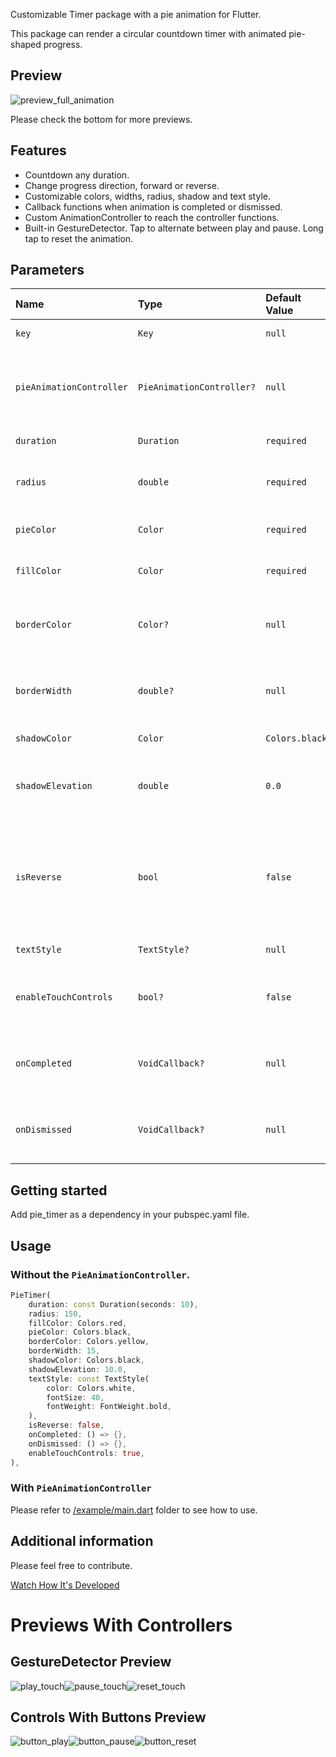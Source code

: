 Customizable Timer package with a pie animation for Flutter.

This package can render a circular countdown timer with animated pie-shaped progress.

## Preview
![preview_full_animation](https://media.giphy.com/media/jEcrJl9d0BClHnt9Tc/giphy.gif "Full Animation")

Please check the bottom for more previews.

## Features
- Countdown any duration.
- Change progress direction, forward or reverse.
- Customizable colors, widths, radius, shadow and text style.
- Callback functions when animation is completed or dismissed.
- Custom AnimationController to reach the controller functions.
- Built-in GestureDetector. Tap to alternate between play and pause. Long tap to reset the animation.

## Parameters
|Name|Type|Default Value|Description
|:----------------------|:-----------------------|:-------------|:-------------------------------------------------------------------------------|
|`key`|`Key`|`null`|*Key for PieTimer.*|
|`pieAnimationController`|`PieAnimationController?`|`null`|*Controls (Start, Pause, Restart) for external buttons.*|
|`duration`|`Duration`|`required`|*Countdown duration.*|
|`radius`|`double`|`required`|*To determine the size of the pie.*|
|`pieColor`|`Color`|`required`|*Background (fill) color of the pie.*|
|`fillColor`|`Color`|`required`|*Pie progress color.*|
|`borderColor`|`Color?`|`null`|*Sets `borderColor`. If null then there will be no border.*|
|`borderWidth`|`double?`|`null`|*Sets `borderWidth`. If null then there will be no border*|
|`shadowColor`|`Color`|`Colors.black`|*The shadow color.*|
|`shadowElevation`|`double`|`0.0`|*Shadow elevation. The value is non-negative.*|
|`isReverse`|`bool`|`false`|*Sets the direction of pie progress. False is Clockwise, True is Anti-Clockwise.*|
|`textStyle`|`TextStyle?`|`null`|*`TextStyle` of timer text.*|
|`enableTouchControls`|`bool?`|`false`|*Enable start, stop, etc. on touch of Pie Widget.*|
|`onCompleted`|`VoidCallback?`|`null`|*Function to run when animation status is completed.*|
|`onDismissed`|`VoidCallback?`|`null`|*Function to run when animation status is dismissed.*|

## Getting started

Add pie_timer as a dependency in your pubspec.yaml file.

## Usage
### Without the `PieAnimationController`.
```dart
PieTimer(
    duration: const Duration(seconds: 10),
    radius: 150,
    fillColor: Colors.red,
    pieColor: Colors.black,
    borderColor: Colors.yellow,
    borderWidth: 15,
    shadowColor: Colors.black,
    shadowElevation: 10.0,
    textStyle: const TextStyle(
        color: Colors.white,
        fontSize: 40,
        fontWeight: FontWeight.bold,
    ),
    isReverse: false,
    onCompleted: () => {},
    onDismissed: () => {},
    enableTouchControls: true,
),
```
### With `PieAnimationController`
Please refer to [/example/main.dart](/example/main.dart) folder to see how to use.

## Additional information
Please feel free to contribute.

[Watch How It's Developed](https://youtu.be/EB5E8IpBMJ4)


# Previews With Controllers
## GestureDetector Preview
![play_touch](https://media.giphy.com/media/7yjldJzbiQbTdDk8n2/giphy.gif "Play Touch")![pause_touch](https://media.giphy.com/media/Xyw67ZRBSPhyMGMGXG/giphy.gif "Pause Touch")![reset_touch](https://media.giphy.com/media/MMxXFI5LbnOh42FLXR/giphy.gif "Reset Touch")
## Controls With Buttons Preview
![button_play](https://media.giphy.com/media/kubMen88wVHjYmpphH/giphy.gif "Play Animation")![button_pause](https://media.giphy.com/media/t2JSSPz59P8LftNShE/giphy.gif "Pause Animation")![button_reset](https://media.giphy.com/media/PgsvOlZ1SZOqHrKlFf/giphy.gif "Reset Animation")